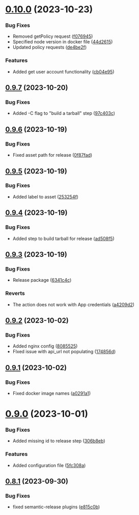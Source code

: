 # [0.10.0](https://github.com/unipoll/angular/compare/v0.9.7...v0.10.0) (2023-10-23)


### Bug Fixes

* Removed getPolicy request ([f076945](https://github.com/unipoll/angular/commit/f076945eccf6179fe1583aea1b1fc91167ecf136))
* Specified node version in docker file ([44d2615](https://github.com/unipoll/angular/commit/44d26151b9a9d4dde144fd42c62f1d4f54e61fe8))
* Updated policy requests ([de4be2f](https://github.com/unipoll/angular/commit/de4be2fb89bdd569eae8d74cf36c1fd8cc6f84f4))


### Features

* Added get user account functionality ([cb04e95](https://github.com/unipoll/angular/commit/cb04e95457e211011a0ca700c34ddeef340fe537))

## [0.9.7](https://github.com/unipoll/angular/compare/v0.9.6...v0.9.7) (2023-10-20)


### Bug Fixes

* Added -C flag to "build a tarball" step ([97c403c](https://github.com/unipoll/angular/commit/97c403cab7eb85325fde9629287f5900d7132bc6))

## [0.9.6](https://github.com/unipoll/angular/compare/v0.9.5...v0.9.6) (2023-10-19)


### Bug Fixes

* Fixed asset path for release ([0f87fad](https://github.com/unipoll/angular/commit/0f87fad4907388ceb1c66930213bd0a29e35afb1))

## [0.9.5](https://github.com/unipoll/angular/compare/v0.9.4...v0.9.5) (2023-10-19)


### Bug Fixes

* Added label to asset ([253254f](https://github.com/unipoll/angular/commit/253254fbef983cee44eaae655adf6f6ec43e79a3))

## [0.9.4](https://github.com/unipoll/angular/compare/v0.9.3...v0.9.4) (2023-10-19)


### Bug Fixes

* Added step to build tarball for release ([ad508f5](https://github.com/unipoll/angular/commit/ad508f5bcf5e1c0cef7cdccb7e2162fda5345ac3))

## [0.9.3](https://github.com/unipoll/angular/compare/v0.9.2...v0.9.3) (2023-10-19)


### Bug Fixes

* Release package ([6341c4c](https://github.com/unipoll/angular/commit/6341c4c8a34e547db6d01b8c9804794feb2fb06d))


### Reverts

* The action does not work with App credentials ([a4209d2](https://github.com/unipoll/angular/commit/a4209d2962ae3f734e5bde6bf82e6fb22716f26d))

## [0.9.2](https://github.com/unipoll/angular/compare/v0.9.1...v0.9.2) (2023-10-02)


### Bug Fixes

* Added nginx config ([8085525](https://github.com/unipoll/angular/commit/808552550e7ce5457174ffb37f9f3d31a357c906))
* FIxed issue with api_url not populating ([174856d](https://github.com/unipoll/angular/commit/174856d6e327b958aeab026eeb317a49658b5978))

## [0.9.1](https://github.com/unipoll/angular/compare/v0.9.0...v0.9.1) (2023-10-02)


### Bug Fixes

* Fixed docker image names ([a0291a1](https://github.com/unipoll/angular/commit/a0291a1574952cb6ec1b9fb40a905f4832c71798))

# [0.9.0](https://github.com/unipoll/angular/compare/v0.8.1...v0.9.0) (2023-10-01)


### Bug Fixes

* Added missing id to release step ([306b8eb](https://github.com/unipoll/angular/commit/306b8eb0e86af764e7d3e841467874e1d00071ca))


### Features

* Added configuration file ([5fc308a](https://github.com/unipoll/angular/commit/5fc308aa4d78d50d4c8b9203f64cd19c08e248e5))

## [0.8.1](https://github.com/unipoll/angular/compare/v0.8.0...v0.8.1) (2023-09-30)


### Bug Fixes

* fixed semantic-release plugins ([e815c0b](https://github.com/unipoll/angular/commit/e815c0bff26f55f22e9cf1fa8518dabbe4a54b39))
